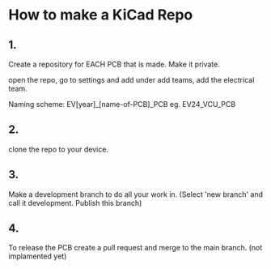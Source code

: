 
# How to make a KiCad Repo

## 1.

Create a repository for EACH PCB that is made. Make it private.

open the repo, go to settings and add under add teams, add the electrical team.

Naming scheme: EV[year]_[name-of-PCB]_PCB eg. EV24_VCU_PCB

## 2.

clone the repo to your device.

## 3.

Make a development branch to do all your work in. (Select 'new branch' and call it development. Publish this branch)

## 4.

To release the PCB create a pull request and merge to the main branch. (not implamented yet)
